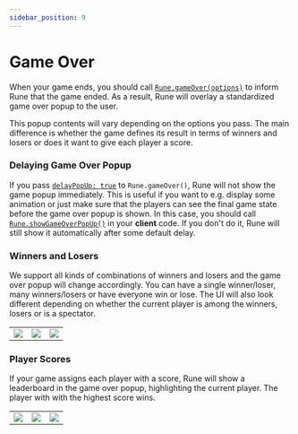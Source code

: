 ```yaml
---
sidebar_position: 9
---
```


# Game Over

When your game ends, you should call
[`Rune.gameOver(options)`](../api/multiplayer.md#runegameoveroptions) to
inform Rune that the game ended. As a result, Rune will overlay a standardized
game over popup to the user.

This popup contents will vary depending on the options you pass. The main
difference is whether the game defines its result in terms of winners and losers
or does it want to give each player a score.

### Delaying Game Over Popup

If you pass
[`delayPopUp: true`](../api/multiplayer.md#delaypopup-boolean--undefined)
to `Rune.gameOver()`, Rune will not show the game
popup immediately. This is useful if you want to e.g. display some animation or
just make sure that the players can see the final game state before the game
over popup is shown. In this case, you should call
[`Rune.showGameOverPopUp()`](../api/multiplayer.md#runeshowgameoverpopup) in
your **client** code. If you don't do it, Rune will still show it automatically
after some default delay.

### Winners and Losers

We support all kinds of combinations of winners and losers and the game over
popup will change accordingly. You can have a single winner/loser, many
winners/losers or have everyone win or lose. The UI will also look different
depending on whether the current player is among the winners, losers or is a
spectator.

|                                                                                                           |                                                                                                           |                                                                                                           |
| --------------------------------------------------------------------------------------------------------- | --------------------------------------------------------------------------------------------------------- | :-------------------------------------------------------------------------------------------------------- |
| ![](https://user-images.githubusercontent.com/7106681/224114798-de66f739-d7a0-45b5-be6c-e597fdcfa6b0.PNG) | ![](https://user-images.githubusercontent.com/7106681/224114770-e0c78fce-b4dd-49d6-83e0-972cf86e706b.PNG) | ![](https://user-images.githubusercontent.com/7106681/224114768-dc1b5933-28b7-42d3-980f-49b6b510f045.PNG) |

### Player Scores

If your game assigns each player with a score, Rune will show a leaderboard
in the game over popup, highlighting the current player. The player with with the highest score wins.

|                                                                                                           |                                                                                                           |                                                                                                           |
| --------------------------------------------------------------------------------------------------------- | --------------------------------------------------------------------------------------------------------- | --------------------------------------------------------------------------------------------------------- |
| ![](https://user-images.githubusercontent.com/7106681/224114746-2708afe3-3545-44e7-9a2c-5c28e8dbbfd1.PNG) | ![](https://user-images.githubusercontent.com/7106681/224114741-4f046eaf-e6e2-4fc0-b832-feada6b821a1.PNG) | ![](https://user-images.githubusercontent.com/7106681/224114732-a1bd0502-4673-459d-b865-ba60ae9c6cac.PNG) |
